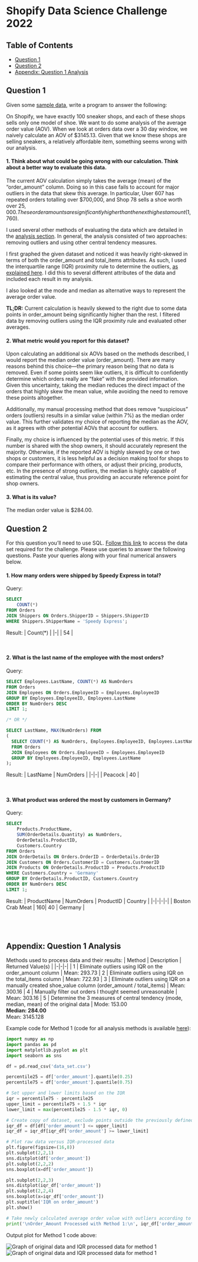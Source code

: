 # Shopify Data Science Challenge 2022
## Table of Contents

- [Question 1](#question-1)
- [Question 2](#question-2)
- [Appendix: Question 1 Analysis](#appendix-question-1-analysis)

## Question 1

Given some [sample data](https://docs.google.com/spreadsheets/d/16i38oonuX1y1g7C_UAmiK9GkY7cS-64DfiDMNiR41LM/edit#gid=0), write a program to answer the following:

On Shopify, we have exactly 100 sneaker shops, and each of these shops sells only one model of shoe. We want to do some analysis of the average order value (AOV). When we look at orders data over a 30 day window, we naively calculate an AOV of $3145.13. Given that we know these shops are selling sneakers, a relatively affordable item, something seems wrong with our analysis.

#### **1. Think about what could be going wrong with our calculation. Think about a better way to evaluate this data.**

The current AOV calculation simply takes the average (mean) of the “order_amount” column. Doing so in this case fails to account for major outliers in the data that skew this average. In particular, User 607 has repeated orders totalling over $700,000, and Shop 78 sells a shoe worth over $25,000. These order amounts are significantly higher than the next highest amount ($1,760). 

I used several other methods of evaluating the data which are detailed in the [analysis section](). In general, the analysis consisted of two approaches: removing outliers and using other central tendency measures. 

I first graphed the given dataset and noticed it was heavily right-skewed in terms of both the order_amount and total_items attributes. As such, I used the interquartile range (IQR) proximity rule to determine the outliers, [as explained here](https://www.khanacademy.org/math/statistics-probability/summarizing-quantitative-data/box-whisker-plots/a/identifying-outliers-iqr-rule). I did this to several different attributes of the data and included each result in my analysis.

I also looked at the mode and median as alternative ways to represent the average order value. 

**TL;DR:** Current calculation is heavily skewed to the right due to some data points in order_amount being significantly higher than the rest. I filtered data by removing outliers using the IQR proximity rule and evaluated other averages. 


#### **2. What metric would you report for this dataset?**

Upon calculating an additional six AOVs based on the methods described, I would report the median order value (order_amount). There are many reasons behind this choice—the primary reason being that no data is removed. Even if some points seem like outliers, it is difficult to confidently determine which orders really are “fake” with the provided information. Given this uncertainty, taking the median reduces the direct impact of the orders that highly skew the mean value, while avoiding the need to remove these points altogether. 

Additionally, my manual processing method that does remove “suspicious” orders (outliers) results in a similar value (within 7%) as the median order value. This further validates my choice of reporting the median as the AOV, as it agrees with other potential AOVs that account for outliers.

Finally, my choice is influenced by the potential uses of this metric. If this number is shared with the shop owners, it should accurately represent the majority. Otherwise, if the reported AOV is highly skewed by one or two shops or customers, it is less helpful as a decision making tool for shops to compare their performance with others, or adjust their pricing, products, etc. In the presence of strong outliers, the median is highly capable of estimating the central value, thus providing an accurate reference point for shop owners.


#### **3. What is its value?**

The median order value is $284.00.


## Question 2

For this question you’ll need to use SQL. [Follow this link](https://www.w3schools.com/SQL/TRYSQL.ASP?FILENAME=TRYSQL_SELECT_ALL) to access the data set required for the challenge. Please use queries to answer the following questions. Paste your queries along with your final numerical answers below.

#### **1. How many orders were shipped by Speedy Express in total?**

Query:
```sql
SELECT 
    COUNT(*)
FROM Orders
JOIN Shippers ON Orders.ShipperID = Shippers.ShipperID
WHERE Shippers.ShipperName = 'Speedy Express';
```

Result:
| Count(*) |
|-|
| 54 |

&nbsp;

#### **2. What is the last name of the employee with the most orders?** 

Query:
```sql
SELECT Employees.LastName, COUNT(*) AS NumOrders 
FROM Orders 
JOIN Employees ON Orders.EmployeeID = Employees.EmployeeID
GROUP BY Employees.EmployeeID, Employees.LastName
ORDER BY NumOrders DESC
LIMIT 1;

/* OR */

SELECT LastName, MAX(NumOrders) FROM
(
  SELECT COUNT(*) AS NumOrders, Employees.EmployeeID, Employees.LastName
  FROM Orders 
  JOIN Employees ON Orders.EmployeeID = Employees.EmployeeID
  GROUP BY Employees.EmployeeID, Employees.LastName
);
```

Result:
| LastName | NumOrders |
|-|-|
| Peacock | 40 | 

&nbsp;

#### **3. What product was ordered the most by customers in Germany?**

Query:
```sql
SELECT 
    Products.ProductName, 
    SUM(OrderDetails.Quantity) as NumOrders, 
    OrderDetails.ProductID, 
    Customers.Country 
FROM Orders
JOIN OrderDetails ON Orders.OrderID = OrderDetails.OrderID
JOIN Customers ON Orders.CustomerID = Customers.CustomerID
JOIN Products ON OrderDetails.ProductID = Products.ProductID
WHERE Customers.Country = 'Germany'
GROUP BY OrderDetails.ProductID, Customers.Country
ORDER BY NumOrders DESC
LIMIT 1;
```

Result:
| ProductName | NumOrders | ProductID | Country |
|-|-|-|-|
| Boston Crab Meat | 160| 40 | Germany |

&nbsp;
----------------

## Appendix: Question 1 Analysis

Methods used to process data and their results:
| Method | Description | Returned Value(s) |
|-|-|-|
| 1 | Eliminate outliers using IQR on the order_amount column | Mean: 293.73
| 2 | Eliminate outliers using IQR on the total_items column | Mean: 722.93
| 3 | Eliminate outliers using IQR on a manually created shoe_value column (order_amount / total_items) | Mean: 300.16
| 4 | Manually filter out orders I thought seemed unreasonable | Mean: 303.16
| 5 | Determine the 3 measures of central tendency (mode, median, mean) of the original data | Mode: 153.00 <br /> **Median: 284.00** <br /> Mean: 3145.128

Example code for Method 1 (code for all analysis methods is available [here]()):
```python
import numpy as np
import pandas as pd
import matplotlib.pyplot as plt
import seaborn as sns

df = pd.read_csv('data_set.csv')

percentile25 = df['order_amount'].quantile(0.25)
percentile75 = df['order_amount'].quantile(0.75)

# Set upper and lower limits based on the IQR
iqr = percentile75 - percentile25
upper_limit = percentile75 + 1.5 * iqr
lower_limit = max(percentile25 - 1.5 * iqr, 0)

# Create copy of dataset, exclude points outside the previously defined limits
iqr_df = df[df['order_amount'] <= upper_limit]
iqr_df = iqr_df[iqr_df['order_amount'] >= lower_limit]

# Plot raw data versus IQR-processed data
plt.figure(figsize=(16,8))
plt.subplot(2,2,1)
sns.distplot(df['order_amount'])
plt.subplot(2,2,2)
sns.boxplot(x=df['order_amount'])

plt.subplot(2,2,3)
sns.distplot(iqr_df['order_amount'])
plt.subplot(2,2,4)
sns.boxplot(x=iqr_df['order_amount'])
plt.suptitle('IQR on order_amount')
plt.show()

# Take newly calculated average order value with outliers according to IQR rule excluded
print('\nOrder_Amount Processed with Method 1:\n', iqr_df['order_amount'].describe(), sep='')
```

Output plot for Method 1 code above:

![Graph of original data and IQR processed data for method 1](assets/boxplot_light.png#gh-light-mode-only)
![Graph of original data and IQR processed data for method 1](assets/boxplot_dark.png#gh-dark-mode-only)

